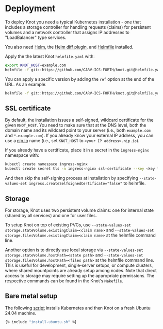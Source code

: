 # Deployment

To deploy Knot you need a typical Kubernetes installation - one that includes a storage controller for handling requests (claims) for persistent volumes and a network controller that assigns IP addresses to "LoadBalancer" type services.

You also need [Helm](https://helm.sh), the [Helm diff plugin](https://github.com/databus23/helm-diff), and [Helmfile](https://github.com/roboll/helmfile) installed.

Apply the the latest Knot `helmfile.yaml` with:
```bash
export KNOT_HOST=example.com
helmfile -f git::https://github.com/CARV-ICS-FORTH/knot.git@helmfile.yaml sync
```

You can apply a specific version by adding the `ref` option at the end of the URL. As an example:
```bash
helmfile -f git::https://github.com/CARV-ICS-FORTH/knot.git@helmfile.yaml?ref=v4.0.0 sync
```

## SSL certificate

By default, the installation issues a self-signed, wildcard certificate for the given `KNOT_HOST`. You need to make sure that at the DNS level, both the domain name and its wildcard point to your server (i.e., both `example.com` and `*.example.com`). If you already know your external IP address, you can use a [nip.io](http://nip.io) name (i.e., set `KNOT_HOST` to `<your IP address>.nip.io`).

If you already have a certificate, place it in a secret in the `ingress-nginx` namespace with:
```bash
kubectl create namespace ingress-nginx
kubectl create secret tls -n ingress-nginx ssl-certificate --key <key file> --cert <crt file>
```

And then skip the self-signing process at installation by specifying `--state-values-set ingress.createSelfsignedCertificate="false"` to helmfile.

## Storage

For storage, Knot uses two persistent volume claims: one for internal state (shared by all services) and one for user files.

To setup Knot on top of existing PVCs, use `--state-values-set storage.stateVolume.existingClaim=<claim name>` and `--state-values-set storage.filesVolume.existingClaim=<claim name>` at the helmfile command line.

Another option is to directly use local storage via `--state-values-set storage.stateVolume.hostPath=<state path>` and `--state-values-set storage.filesVolume.hostPath=<files path>` at the helmfile command line. This is useful for development, single-server setups, or compute clusters, where shared mountpoints are already setup among nodes. Note that direct access to storage may require setting up the appropriate permissions. The respective commands can be found in the Knot's `Makefile`.

## Bare metal setup

The following [script](install-ubuntu.sh) installs Kubernetes and then Knot on a fresh Ubuntu 24.04 machine.
```bash
{% include "install-ubuntu.sh" %}
```
